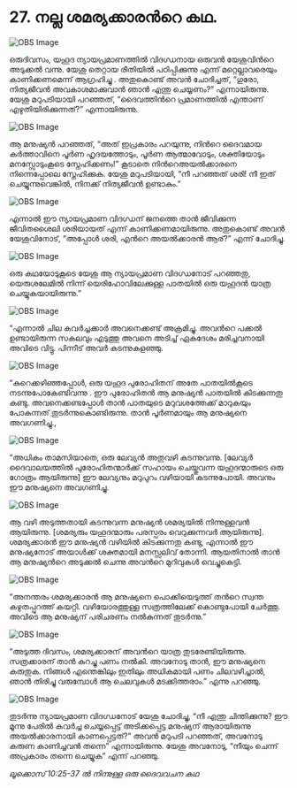 # 27.  നല്ല ശമര്യക്കാരന്‍റെ കഥ.           

![OBS Image](https://cdn.door43.org/obs/jpg/360px/obs-en-27-01.jpg)

ഒരുദിവസം, യഹൂദ ന്യായപ്രമാണത്തില്‍ വിദഗ്ധനായ ഒരുവന്‍ യേശുവിന്‍റെ അടുക്കല്‍ വന്നു. യേശു തെറ്റായ രീതിയില്‍ പഠിപ്പിക്കുന്നു എന്ന് മറ്റെല്ലാവരെയും കാണിക്കണമെന്ന് ആഗ്രഹിച്ചു . അതുകൊണ്ട് അവന്‍ ചോദിച്ചത്, “ഗുരോ, നിത്യജീവന്‍ അവകാശമാക്കുവാന്‍ ഞാന്‍ എന്തു ചെയ്യണം?” എന്നായിരുന്നു. യേശു മറുപടിയായി  പറഞ്ഞത്, “ദൈവത്തിന്‍റെ പ്രമാണത്തില്‍  എന്താണ് എഴുതിയിരിക്കുന്നത്?” എന്നായിരുന്നു.

![OBS Image](https://cdn.door43.org/obs/jpg/360px/obs-en-27-02.jpg)

ആ മനുഷ്യന്‍ പറഞ്ഞത്, “അത് ഇപ്രകാരം പറയുന്നു, നിന്‍റെ ദൈവമായ കര്‍ത്താവിനെ  പൂര്‍ണ ഹൃദയത്തോടും, പൂര്‍ണ ആത്മാവോടും, ശക്തിയോടും മനസ്സോടുംകൂടെ സ്നേഹിക്കണം!” കൂടാതെ നിന്‍റെഅയല്‍ക്കാരനെ നിന്നെപ്പോലെ സ്നേഹിക്കുക. യേശു മറുപടിയായി, “നീ പറഞ്ഞത് ശരി! നീ ഇത് ചെയ്യുന്നുവെങ്കില്‍, നിനക്ക് നിത്യജീവന്‍ ഉണ്ടാകും.” 

![OBS Image](https://cdn.door43.org/obs/jpg/360px/obs-en-27-03.jpg)

എന്നാല്‍ ഈ ന്യായപ്രമാണ വിദഗ്ധന് ജനത്തെ താന്‍ ജീവിക്കുന്ന ജീവിതശൈലി ശരിയായത് എന്ന് കാണിക്കണമായിരുന്നു. അതുകൊണ്ട് അവന്‍ യേശുവിനോട്, “അപ്പോള്‍ ശരി, എന്‍റെ അയല്‍ക്കാരന്‍ ആര്?” എന്ന് ചോദിച്ചു.

![OBS Image](https://cdn.door43.org/obs/jpg/360px/obs-en-27-04.jpg)

ഒരു കഥയോടുകൂടെ യേശു ആ ന്യായപ്രമാണ വിദഗ്ധനോട് പറഞ്ഞതു, യെരുശലേമില്‍ നിന്ന് യെരിഹോവിലേക്കുള്ള പാതയില്‍ ഒരു  യഹൂദന്‍ യാത്ര ചെയ്യുകയായിരുന്നു.”

![OBS Image](https://cdn.door43.org/obs/jpg/360px/obs-en-27-05.jpg)

“എന്നാല്‍ ചില കവര്‍ച്ചക്കാര്‍ അവനെക്കണ്ട് അക്രമിച്ചു.  അവന്‍റെ പക്കല്‍ ഉണ്ടായിരുന്ന സകലവും എടുത്തു അവനെ അടിച്ച് ഏകദേശം മരിച്ചവനായി അവിടെ വിട്ടു. പിന്നീട് അവര്‍  കടന്നുകളഞ്ഞു. 

![OBS Image](https://cdn.door43.org/obs/jpg/360px/obs-en-27-06.jpg)

“കുറെക്കഴിഞ്ഞപ്പോള്‍, ഒരു യഹൂദ പുരോഹിതന് അതേ പാതയില്‍കൂടെ നടന്നുപോകേണ്ടിവന്നു . ഈ പുരോഹിതന്‍ ആ മനുഷ്യന്‍ പാതയില്‍ കിടക്കുന്നതു കണ്ടു. അവനെക്കണ്ടപ്പോള്‍ താന്‍ പാതയുടെ മറുവശത്തേക്ക് മാറുകയും പോകുന്നത് തുടര്‍ന്നുകൊണ്ടിരുന്നു.  താന്‍ പൂര്‍ണമായും ആ മനുഷ്യനെ അവഗണിച്ചു.,

![OBS Image](https://cdn.door43.org/obs/jpg/360px/obs-en-27-07.jpg)

“അധികം താമസിയാതെ, ഒരു ലേവ്യന്‍ അതുവഴി കടന്നുവന്നു. [ലേവ്യര്‍ ദൈവാലയത്തില്‍ പുരോഹിതന്മാര്‍ക്ക് സഹായം ചെയ്തുവന്ന യഹൂദന്മാരുടെ ഒരു ഗോത്രം ആയിരുന്നു] ഈ ലേവ്യനും മറുപുറം വഴിയായി കടന്നുപോയി. അവനും ഈ മനുഷ്യനെ അവഗണിച്ചു. 

![OBS Image](https://cdn.door43.org/obs/jpg/360px/obs-en-27-08.jpg)

 ആ വഴി  അടുത്തതായി കടന്നുവന്ന മനുഷ്യന്‍ ശമര്യയില്‍ നിന്നുള്ളവന്‍ ആയിരുന്നു. [ശമര്യരും യഹൂദന്മാരും പരസ്പരം വെറുക്കുന്നവര്‍ ആയിരുന്നു]. ശമര്യക്കാരന്‍ ഈ മനുഷ്യന്‍ വഴിയില്‍ കിടക്കുന്നതു കണ്ടു, എന്നാല്‍ ഈ മനുഷ്യനോട് അയാള്‍ക്ക്‌ ശക്തമായി മനസ്സലിവ് തോന്നി. ആയതിനാല്‍ താന്‍ ആ മനുഷ്യന്‍റെ അടുക്കല്‍ ചെന്നു അവന്‍റെ മുറിവുകള്‍ വെച്ചുകെട്ടി.

![OBS Image](https://cdn.door43.org/obs/jpg/360px/obs-en-27-09.jpg)

“അനന്തരം ശമര്യക്കാരന്‍ ആ മനുഷ്യനെ പൊക്കിയെടുത്ത് തന്‍റെ സ്വന്ത കഴുതപ്പുറത്ത് കയറ്റി. വഴിയോരത്തുള്ള സത്രത്തിലേക്ക്  കൊണ്ടുപോയി ചേര്‍ത്തു. അവിടെ ആ മനുഷ്യന് പരിചരണം നല്‍കുന്നത് തുടര്‍ന്നു.”

![OBS Image](https://cdn.door43.org/obs/jpg/360px/obs-en-27-10.jpg)

“അടുത്ത ദിവസം, ശമര്യക്കാരന്  അവന്‍റെ യാത്ര തുടരേണ്ടിയിരുന്നു. സത്രക്കാരന് താന്‍ കുറച്ചു പണം നല്‍കി. അവനോടു താന്‍, ഈ മനുഷ്യനെ കരുതുക. നിങ്ങള്‍ എന്തെങ്കിലും ഇതിലും  അധികമായി പണം ചിലവഴിച്ചാല്‍, ഞാന്‍ തിരിച്ചു വരുമ്പോള്‍ ആ ചെലവുകള്‍ മടക്കിത്തരാം.” എന്നു  പറഞ്ഞു.

![OBS Image](https://cdn.door43.org/obs/jpg/360px/obs-en-27-11.jpg)

തുടര്‍ന്നു ന്യായപ്രമാണ വിദഗ്ധനോട് യേശു ചോദിച്ചു, “നീ എന്തു ചിന്തിക്കുന്നു? ഈ മൂന്നു പേരില്‍ കവര്‍ച്ച ചെയ്യപ്പെട്ട് അടിക്കപ്പെട്ട മനുഷ്യന് ആരായിരുന്നു അയല്‍ക്കാരനായി കാണപ്പെട്ടത്?” അവന്‍ മറുപടി പറഞ്ഞത്, അവനോടു കരുണ കാണിച്ചവന്‍ തന്നെ” എന്നായിരുന്നു. യേശു അവനോടു, “നീയും ചെന്ന് അപ്രകാരം തന്നെ ചെയ്യുക” എന്ന് പറഞ്ഞു.

_ലൂക്കൊസ് 10:25-37 ല്‍ നിന്നുള്ള ഒരു ദൈവവചന കഥ_

